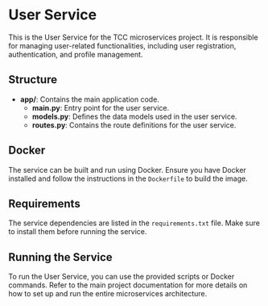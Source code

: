 # User Service

This is the User Service for the TCC microservices project. It is responsible for managing user-related functionalities, including user registration, authentication, and profile management.

## Structure

- **app/**: Contains the main application code.
  - **main.py**: Entry point for the user service.
  - **models.py**: Defines the data models used in the user service.
  - **routes.py**: Contains the route definitions for the user service.

## Docker

The service can be built and run using Docker. Ensure you have Docker installed and follow the instructions in the `Dockerfile` to build the image.

## Requirements

The service dependencies are listed in the `requirements.txt` file. Make sure to install them before running the service.

## Running the Service

To run the User Service, you can use the provided scripts or Docker commands. Refer to the main project documentation for more details on how to set up and run the entire microservices architecture.